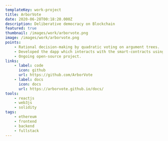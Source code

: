 ```yaml
---
templateKey: work-project
title: ArborVote
date: 2020-06-28T00:18:20.000Z
description: Deliberative democracy on Blockchain
featured: true
thumbnail: /images/work/arborvote.png
image: /images/work/arborvote.png
points:
    - Rational decision-making by quadratic voting on argument trees.
    - Developed the dapp which interacts with the smart-contracts using web3JS.
    - Ongoing open-source project.
links:
    - label: code
      icon: github
      url: https://github.com/ArborVote
    - label: docs
      icon: docs
      url: https://arborvote.github.io/docs/
tools:
    - reactjs
    - web3js
    - solidity
tags:
    - ethereum
    - frontend
    - backend
    - fullstack
---
```

